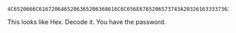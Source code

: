 ```
4C6520666C6167206465206365206368616C6C656E6765206573743A203261633337363438316165353436636436383964356239313237356433323465
```

This looks like Hex. Decode it. You have the password.

